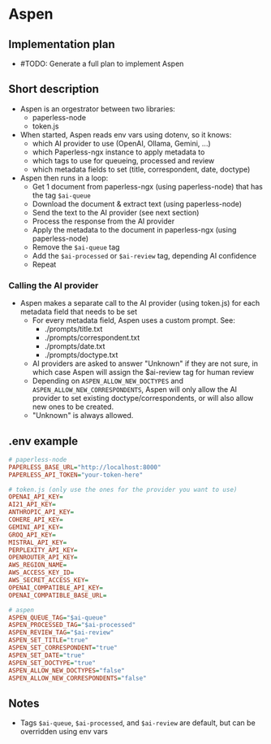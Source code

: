 # Aspen
## Implementation plan
- #TODO: Generate a full plan to implement Aspen

## Short description
- Aspen is an orgestrator between two libraries: 
  - paperless-node 
  - token.js
- When started, Aspen reads env vars using dotenv, so it knows:
  - which AI provider to use (OpenAI, Ollama, Gemini, ...)
  - which Paperless-ngx instance to apply metadata to
  - which tags to use for queueing, processed and review
  - which metadata fields to set (title, correspondent, date, doctype)
- Aspen then runs in a loop:
  - Get 1 document from paperless-ngx (using paperless-node) that has the tag `$ai-queue`
  - Download the document & extract text (using paperless-node)
  - Send the text to the AI provider (see next section)
  - Process the response from the AI provider
  - Apply the metadata to the document in paperless-ngx (using paperless-node)
  - Remove the `$ai-queue` tag
  - Add the `$ai-processed` or `$ai-review` tag, depending AI confidence
  - Repeat

### Calling the AI provider
- Aspen makes a separate call to the AI provider (using token.js) for each metadata field that needs to be set
  - For every metadata field, Aspen uses a custom prompt. See:
    - ./prompts/title.txt
    - ./prompts/correspondent.txt
    - ./prompts/date.txt
    - ./prompts/doctype.txt
  - AI providers are asked to answer "Unknown" if they are not sure, in which case Aspen will assign the $ai-review tag for human review
  - Depending on `ASPEN_ALLOW_NEW_DOCTYPES` and `ASPEN_ALLOW_NEW_CORRESPONDENTS`, Aspen will only allow the AI provider to set existing doctype/correspondents, or will also allow new ones to be created. 
  - "Unknown" is always allowed.

## .env example
```ini
# paperless-node
PAPERLESS_BASE_URL="http://localhost:8000"
PAPERLESS_API_TOKEN="your-token-here"

# token.js (only use the ones for the provider you want to use)
OPENAI_API_KEY=
AI21_API_KEY=
ANTHROPIC_API_KEY=
COHERE_API_KEY=
GEMINI_API_KEY=
GROQ_API_KEY=
MISTRAL_API_KEY=
PERPLEXITY_API_KEY=
OPENROUTER_API_KEY=
AWS_REGION_NAME=
AWS_ACCESS_KEY_ID=
AWS_SECRET_ACCESS_KEY=
OPENAI_COMPATIBLE_API_KEY=
OPENAI_COMPATIBLE_BASE_URL=

# aspen
ASPEN_QUEUE_TAG="$ai-queue"
ASPEN_PROCESSED_TAG="$ai-processed"
ASPEN_REVIEW_TAG="$ai-review"
ASPEN_SET_TITLE="true"
ASPEN_SET_CORRESPONDENT="true"
ASPEN_SET_DATE="true"
ASPEN_SET_DOCTYPE="true"
ASPEN_ALLOW_NEW_DOCTYPES="false"
ASPEN_ALLOW_NEW_CORRESPONDENTS="false"
```

## Notes
- Tags `$ai-queue`, `$ai-processed`, and `$ai-review` are default, but can be overridden using env vars